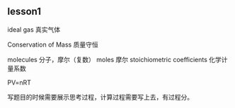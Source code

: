 ## lesson1
ideal gas 真实气体

Conservation of Mass 质量守恒

molecules 分子，摩尔（复数）
moles 摩尔
stoichiometric coefficients 化学计量系数


PV=nRT

写题目的时候需要展示思考过程，计算过程需要写上去，有过程分。



